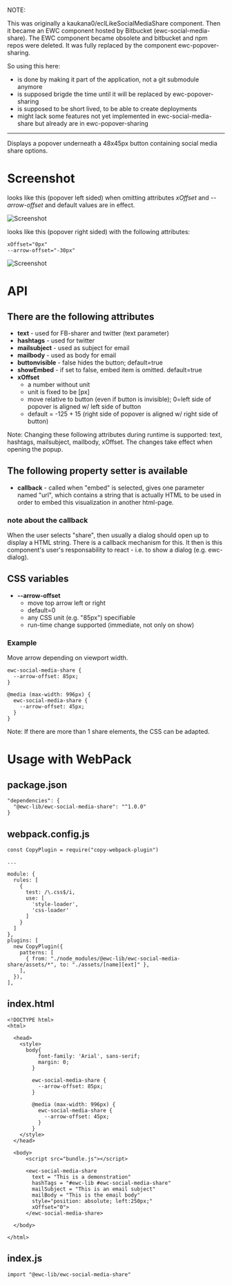 NOTE:

This was originally a kaukana0/eclLikeSocialMediaShare component.
Then it became an EWC component hosted by Bitbucket (ewc-social-media-share).
The EWC component became obsolete and bitbucket and npm repos were deleted.
It was fully replaced by the component ewc-popover-sharing.

So using this here:
- is done by making it part of the application, not a git submodule anymore
- is supposed brigde the time until it will be replaced by ewc-popover-sharing
- is supposed to be short lived, to be able to create deployments
- might lack some features not yet implemented in ewc-social-media-share but already are in ewc-popover-sharing

-----------------------

Displays a popover underneath a 48x45px button containing social media share options.

# Screenshot

looks like this (popover left sided) when omitting attributes *xOffset* and *--arrow-offset* and default values are in effect.

![Screenshot](./screenshot1.png)

looks like this (popover right sided) with the following attributes:

    xOffset="0px"
    --arrow-offset="-30px"

![Screenshot](./screenshot2.png)


# API

## There are the following attributes

- **text** - used for FB-sharer and twitter (text parameter)
- **hashtags** - used for twitter
- **mailsubject** - used as subject for email
- **mailbody** - used as body for email
- **buttonvisible** - false hides the button; default=true
- **showEmbed** - if set to false, embed item is omitted. default=true
- **xOffset**
  - a number without unit
  - unit is fixed to be [px]
  - move relative to button (even if button is invisible); 0=left side of popover is aligned w/ left side of button
  - default = -125 + 15 (right side of popover is aligned w/ right side of button)

Note:
Changing these following attributes during runtime is supported: text, hashtags, mailsubject, mailbody, xOffset.
The changes take effect when opening the popup.

## The following property setter is available

- **callback** - called when "embed" is selected, gives one parameter named "url", which contains a string that is actually HTML to be used in order to embed this visualization in another html-page.

### note about the callback

When the user selects "share", then usually a dialog should open up to display a HTML string.
There is a callback mechanism for this.
It then is this component's user's responsability to react - i.e. to show a dialog (e.g. ewc-dialog).

## CSS variables

- **--arrow-offset**
  - move top arrow left or right
  - default=0
  - any CSS unit (e.g. "85px") specifiable
  - run-time change supported (immediate, not only on show)

### Example

Move arrow depending on viewport width.

    ewc-social-media-share {
      --arrow-offset: 85px;
    }

    @media (max-width: 996px) {
      ewc-social-media-share {
        --arrow-offset: 45px;
      }
    }

Note: If there are more than 1 share elements, the CSS can be adapted.


# Usage with WebPack

## package.json

    "dependencies": {
      "@ewc-lib/ewc-social-media-share": "^1.0.0"
    }

## webpack.config.js

    const CopyPlugin = require("copy-webpack-plugin")

    ...

    module: {
      rules: [
        {
          test: /\.css$/i,
          use: [
            'style-loader',
            'css-loader'
          ]
        }
      ]
    },
    plugins: [
      new CopyPlugin({
        patterns: [
          { from: "./node_modules/@ewc-lib/ewc-social-media-share/assets/*", to: "./assets/[name][ext]" },
        ],
      }),
    ],

## index.html

    <!DOCTYPE html>
    <html>

      <head>
        <style>
          body{
              font-family: 'Arial', sans-serif;
              margin: 0;
            }

            ewc-social-media-share {
              --arrow-offset: 85px;
            }

            @media (max-width: 996px) {
              ewc-social-media-share {
                --arrow-offset: 45px;
              }
            }
        </style>
      </head>

      <body>
          <script src="bundle.js"></script>

          <ewc-social-media-share
            text = "This is a demonstration"
            hashTags = "#ewc-lib #ewc-social-media-share"
            mailSubject = "This is an email subject"
            mailBody = "This is the email body"
            style="position: absolute; left:250px;"
            xOffset="0">
          </ewc-social-media-share>

      </body>

    </html>

## index.js

    import "@ewc-lib/ewc-social-media-share"
